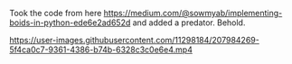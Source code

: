 Took the code from here https://medium.com/@sowmyab/implementing-boids-in-python-ede6e2ad652d and added a predator. Behold. 


https://user-images.githubusercontent.com/11298184/207984269-5f4ca0c7-9361-4386-b74b-6328c3c0e6e4.mp4

